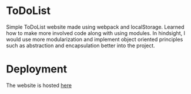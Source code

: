 # ToDoList
Simple ToDoList website made using webpack and localStorage. Learned how to make more involved code along with using modules. In hindsight, I would use more modularization and implement object oriented principles such as abstraction and encapsulation better into the project.

# Deployment
The website is hosted [here](https://derbzzzzzz.github.io/ToDoList/)
